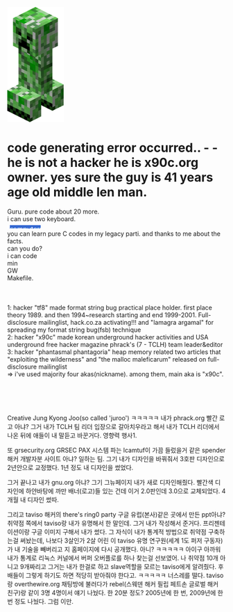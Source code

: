 <img src="kripertotor.png"><br>
# code generating error occurred.. - - he is not a hacker he is x90c.org owner. yes sure the guy is 41 years age old middle len man. #
Guru.
pure code about 20 more.<br>
i can use two keyboard.<br>
<img src="prime.png"><br>
you can learn pure C codes in my legacy parti. and thanks to me about the facts.<br>
can you do?<br>
i can code<br>
min<br>
GW<br>
Makefile.<br>
<br><br><br>
1: hacker "tf8" made format string bug practical place holder. first place theory 1989. and then 1994~research starting and end 1999-2001. Full-disclosure mailinglist, hack.co.za activating!!! and "lamagra argamal" for spreading my format string bug(fsb) technique<br>
2: hacker "x90c" made korean underground hacker activities and USA underground free hacker magazine phrack's (7 - TCLH) team leader&editor<br>
3: hacker "phantasmal phantagoria" heap memory related two articles that "exploiting the wilderness" and "the malloc maleficarum"  released
on full-disclosure mailinglist<br>
=> i've used majority four akas(nickname). among them, main aka is "x90c".<br><br><br><br><br>

Creative Jung Kyong Joo(so called 'juroo')
ㅋㅋㅋㅋㅋ
내가 phrack.org 빨간 로고 아냐? 그거 내가 TCLH 팀 리더 입장으로 갈아치우라고 해서 내가 TCLH 리더에서 나온 뒤에 애들이 내 말듣고 바꾼거다.
영향력 행사1.

또 grsecurity.org GRSEC PAX 시스템 파는 lcamtuf이 가끔 들렀을거 같은 spender 해커 개발자분 사이트 아냐? 일하는 팀.
그기 내가 디자인을 바꿔줘서 3호판 디자인으로 2년안으로 교정했다.
1년 정도 내 디자인을 썼었다.

그거 끝나고 내가 gnu.org 아냐? 그기 그뉴페이지 내가 새로 디자인해줬다. 빨간색 디자인에 하얀바탕에 까만 배너(로고)들 있는 건데 이거 2.0판인데 3.0으로 교체되었다.
4개월 내 디자인 썼따.

그리고 taviso 해커의 there's ring0 party 구글 유럽(본사)같은 곳에서 만든 ppt아냐? 취약점 쪽에서 taviso랑 내가 유명해서 한 말인데. 그거 내가 작성해서 준거다.
프리젠테이션이랑 구글 이미지 구해서 내가 썼다.
그 자식이 내가 통계적 방법으로 취약점 구축하는걸 써놨는데, 나보다 3살인가 2살 어린 이 taviso 유명 연구원(세계 1도 퍼저 구동자)가 내 기술을 빼버리고 지 홈페이지에 다시 공개했다.
아니? ㅋㅋㅋㅋㅋ
아이구 아까워 내가 통계로 리눅스 커널에서 버퍼 오버플로를 하나 찾는걸 선보였어. 나 취약점 10개 아니고 9개짜리고 그거는 내가 한걸로 하고 slave역할을 모르는 taviso에게 알려줬다.
후배들이 그렇게 하기도 하면 적당히 받아줘야 한다고. ㅋㅋㅋㅋㅋ 너스레를 떨다. taviso랑 overthewire.org 채팅방에 불러다가 rebel(스웨덴 해커 필립 페트손 글로벌 해커 친구)랑 같이
3명 4명이서 얘기 나눴다. 한 20분 정도? 2005년에 한 번, 2009년에 한 번 정도 나눴다. 그럼 이만.


